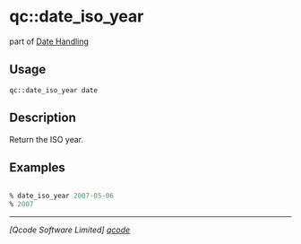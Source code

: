 qc::date_iso_year
=================

part of [Date Handling](../date.md)

Usage
-----
`qc::date_iso_year date`

Description
-----------
Return the ISO year.

Examples
--------
```tcl

% date_iso_year 2007-05-06
% 2007

```

----------------------------------
*[Qcode Software Limited] [qcode]*

[qcode]: http://www.qcode.co.uk "Qcode Software"